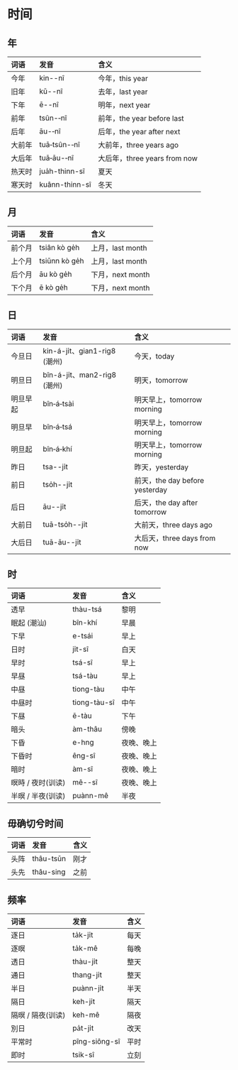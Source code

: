 # 时间

## **年**

| 词语 | 发音 | 含义 |
| :--- | :--- | :--- |
| 今年 | kin--nî | 今年，this year |
| 旧年 | kū--nî | 去年，last year |
| 下年 | ē--nî | 明年，next year |
| 前年 | tsûn-‑nî | 前年，the year before last |
| 后年 | āu-‑nî | 后年，the year after next |
| 大前年 | tuā‑tsûn-‑nî | 大前年，three years ago |
| 大后年 | tuā‑āu-‑nî | 大后年，three years from now |
| 热天时 | jua̍h-thinn-sî | 夏天 |
| 寒天时 | kuânn-thinn-sî | 冬天 |

## **月**

| 词语 | 发音 | 含义 |
| :--- | :--- | :--- |
| 前个月 | tsiân kò ge̍h | 上月，last month |
| 上个月 | tsiūnn kò ge̍h | 上月，last month |
| 后个月 | āu kò ge̍h | 下月，next month |
| 下个月 | ē kò ge̍h | 下月，next month |

## **日**

| 词语 | 发音 | 含义 |
| :--- | :--- | :--- |
| 今旦日 | kin-á-ji̍t、gian1-rig8 \(潮州\) | 今天，today |
| 明旦日 | bîn-á-ji̍t、man2-rig8 \(潮州\) | 明天，tomorrow |
| 明旦早起 | bîn‑á‑tsài | 明天早上，tomorrow morning |
| 明旦早 | bîn‑á‑tsá | 明天早上，tomorrow morning |
| 明旦起 | bîn‑á‑khí | 明天早上，tomorrow morning |
| 昨日 | tsa--ji̍t | 昨天，yesterday |
| 前日 | tso̍h--ji̍t | 前天，the day before yesterday |
| 后日 | āu--ji̍t | 后天，the day after tomorrow |
| 大前日 | tuā-tso̍h--ji̍t | 大前天，three days ago |
| 大后日 | tuā-āu--ji̍t | 大后天，three days from now |

## **时**

| 词语 | 发音 | 含义 |
| :--- | :--- | :--- |
| 透早 | thàu-tsá | 黎明 |
| 眠起 \(潮汕\) | bîn-khí | 早晨 |
| 下早 | e-tsái | 早上 |
| 日时 | ji̍t-sî | 白天 |
| 早时 | tsá-sî | 早上 |
| 早昼 | tsá-tàu | 早上 |
| 中昼 | tiong-tàu | 中午 |
| 中昼时 | tiong-tàu-sî | 中午 |
| 下昼 | ē-tàu | 下午 |
| 暗头 | àm-thâu | 傍晚 |
| 下昏 | e-hng | 夜晚、晚上 |
| 下昏时 | êng-sî | 夜晚、晚上 |
| 暗时 | àm-sî | 夜晚、晚上 |
| 暝時 / 夜时\(训读\) | mê--sî | 夜晚、晚上 |
| 半暝 / 半夜\(训读\) | puànn-mê | 半夜 |

## 毋确切兮时间

| 词语 | 发音 | 含义 |
| :--- | :--- | :--- |
| 头阵 | thâu-tsūn | 刚才 |
| 头先 | thâu-sing | 之前 |

## 频率

| 词语 | 发音 | 含义 |
| :--- | :--- | :--- |
| 逐日 | ta̍k-ji̍t | 每天 |
| 逐暝 | ta̍k-mê | 每晚 |
| 透日 | thàu-ji̍t | 整天 |
| 通日 | thang-ji̍t | 整天 |
| 半日 | puànn-ji̍t | 半天 |
| 隔日 | keh-ji̍t | 隔天 |
| 隔暝 / 隔夜\(训读\) | keh-mê | 隔夜 |
| 別日 | pa̍t-ji̍t | 改天 |
| 平常时 | pîng-siông-sî | 平时 |
| 即时 | tsik-sî | 立刻 |

